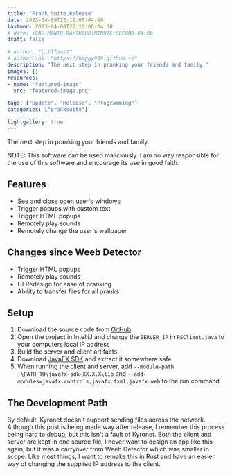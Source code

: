 ```yaml
---
title: "Prank Suite Release"
date: 2023-04-08T22:12:00-04:00
lastmod: 2023-04-08T22:12:00-04:00
# date: YEAR-MONTH-DAYTHOUR:MINUTE:SECOND-04:00
draft: false

# author: "LitlToast"
# authorLink: "https://higgy999.github.io"
description: "The next step in pranking your friends and family."
images: []
resources:
- name: "featured-image"
  src: "featured-image.png"

tags: ["Update", "Release", "Programming"]
categories: ["pranksuite"]

lightgallery: true
---
```


The next step in pranking your friends and family.

<!--more-->

NOTE: This software can be used maliciously. I am no way responsible for the use of this software and encourage its use in good faith.

## Features
- See and close open user's windows
- Trigger popups with custom text
- Trigger HTML popups
- Remotely play sounds
- Remotely change the user's wallpaper

## Changes since Weeb Detector
- Trigger HTML popups
- Remotely play sounds
- UI Redesign for ease of pranking
- Ability to transfer files for all pranks

## Setup
1. Download the source code from [GitHub](https://github.com/higgy999/PrankSuite)
2. Open the project in IntelliJ and change the `SERVER_IP` in `PSClient.java` to your computers local IP address
3. Build the server and client artifacts
4. Download [JavaFX SDK](https://gluonhq.com/products/javafx/) and extract it somewhere safe
5. When running the client and server, add `--module-path .\PATH_TO\javafx-sdk-XX.X.X\lib` and `--add-modules=javafx.controls,javafx.fxml,javafx.web` to the run command

## The Development Path
By default, Kyronet doesn't support sending files across the network. Although this post is being made way after release, I remember this process being hard to debug, but this isn't a fault of Kyronet. Both the client and server are kept in one source file. I never want to design an app like this again, but it was a carryover from Weeb Detector which was smaller in scope. Like most things, I want to remake this in Rust and have an easier way of changing the supplied IP address to the client.